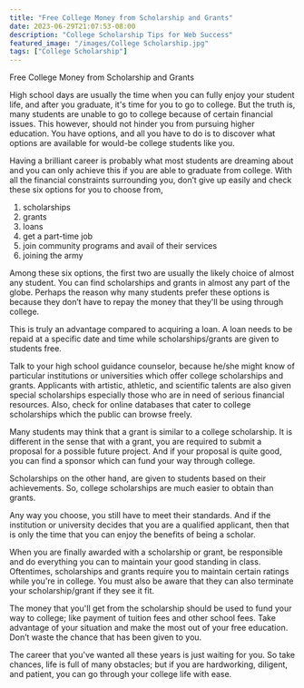 ```yaml
---
title: "Free College Money from Scholarship and Grants"
date: 2023-06-29T21:07:53-08:00
description: "College Scholarship Tips for Web Success"
featured_image: "/images/College Scholarship.jpg"
tags: ["College Scholarship"]
---
```


Free College Money from Scholarship and Grants


High school days are usually the time when you can fully enjoy your student life, and after you graduate, it's time for you to go to college. But the truth is, many students are unable to go to college because of certain financial issues. This however, should not hinder you from pursuing higher education. You have options, and all you have to do is to discover what options are available for would-be college students like you.

Having a brilliant career is probably what most students are dreaming about and you can only achieve this if you are able to graduate from college. With all the financial constraints surrounding you, don’t give up easily and check these six options for you to choose from,
 
1.	scholarships
2.	grants
3.	loans
4.	get a part-time job
5.	join community programs and avail of their services
6.	joining the army

Among these six options, the first two are usually the likely choice of almost any student. You can find scholarships and grants in almost any part of the globe. Perhaps the reason why many students prefer these options is because they don’t have to repay the money that they'll be using through college.

This is truly an advantage compared to acquiring a loan. A loan needs to be repaid at a specific date and time while scholarships/grants are given to students free.

Talk to your high school guidance counselor, because he/she might know of particular institutions or universities which offer college scholarships and grants. Applicants with artistic, athletic, and scientific talents are also given special scholarships especially those who are in need of serious financial resources. Also, check for online databases that cater to college scholarships which the public can browse freely.

Many students may think that a grant is similar to a college scholarship. It is different in the sense that with a grant, you are required to submit a proposal for a possible future project. And if your proposal is quite good, you can find a sponsor which can fund your way through college.

Scholarships on the other hand, are given to students based on their achievements. So, college scholarships are much easier to obtain than grants.

Any way you choose, you still have to meet their standards. And if the institution or university decides that you are a qualified applicant, then that is only the time that you can enjoy the benefits of being a scholar.

When you are finally awarded with a scholarship or grant, be responsible and do everything you can to maintain your good standing in class. Oftentimes, scholarships and grants require you to maintain certain ratings while you're in college. You must also be aware that they can also terminate your scholarship/grant if they see it fit.

The money that you'll get from the scholarship should be used to fund your way to college; like payment of tuition fees and other school fees. Take advantage of your situation and make the most out of your free education. Don’t waste the chance that has been given to you. 

The career that you've wanted all these years is just waiting for you. So take chances, life is full of many obstacles; but if you are hardworking, diligent, and patient, you can go through your college life with ease.  
 




  


